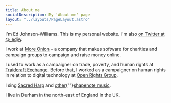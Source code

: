 ```yaml
---
title: About me
socialDescription: My 'About me' page
layout: "../layouts/PageLayout.astro"
---
```


I'm Ed Johnson-Williams. This is my personal website. I'm also [on Twitter at @\_edjw](https://twitter.com/_edjw).

I work at [More Onion](https://www.more-onion.com) – a company that makes software for charities and campaign groups to campaign and raise money online.

I used to work as a campaigner on trade, poverty, and human rights at [Traidcraft Exchange](https://traidcraftexchange.org). Before that, I worked as a campaigner on human rights in relation to digital technology at [Open Rights Group](https://www.openrightsgroup.org).

I sing [Sacred Harp](https://en.wikipedia.org/wiki/Sacred_Harp) and [other](https://en.wikipedia.org/wiki/The_Christian_Harmony){' '}[shapenote music](https://en.wikipedia.org/wiki/Shape_note).

I live in Durham in the north-east of England in the UK.

